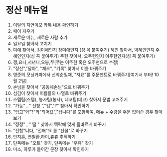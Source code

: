 # 정산 메뉴얼
1. 이달의 지연이모 카톡 내용 확인하기
2. 페이 지우기
3. 새로운 메뉴, 새로운 사람 추가
4. 일요일 찾아서 고치기
5. 미애 찾아서, 김미애인지 장미애인지 (성 꼭 붙여주기) 혜인 찾아서, 박혜인인지 주혜인인지(성 꼭 붙여주기) 주현 찾아서, 오주현인지 이주현인지(성 꼭 붙여주기)
6.  갱,요니,서낸니,오봉,쭈(쭈는 이주현 혹은 오주현으로 수정)
7.  "정산","달아", "체크", "기록" 찾아서 이름 바꿔주기
8. 영준의 모닝커피에서 선착순일때, "저요"를 주문맨트로 바꿔주기[여기서 부터! 10월 2일]
9. 손님을 찾아서 "공동체손님"으로 바꿔주기
10. 섬김이 찾아서 이름들의 나열로 바꿔주기
11. 스텝팀(스텝), 농사팀(농사), 데코팀(데코) 찾아서 문법 고쳐주기
12. "가능" , " 신청 ","킵","?" 찾아서 확인하기
13. "입고"와"?"와"되어요","됩니다"를 포함하여, 메뉴 + 수량을 주문 없이쓴 경우 찾아보기
14. "정정" , " 떨 " 찾아서 맥락에 맞게 올바르게 바꾸기
15. "전합"니다, "전해"요 를 "선물"로 바꾸기
16. 안지훈, 변철환,하이,츄츄 추적하기
17. 단독메뉴 "오트" 찾기, 단독메뉴 "우유" 찾기
18. 미소, 하루가 들어간 문장 찾아서 확인하기
